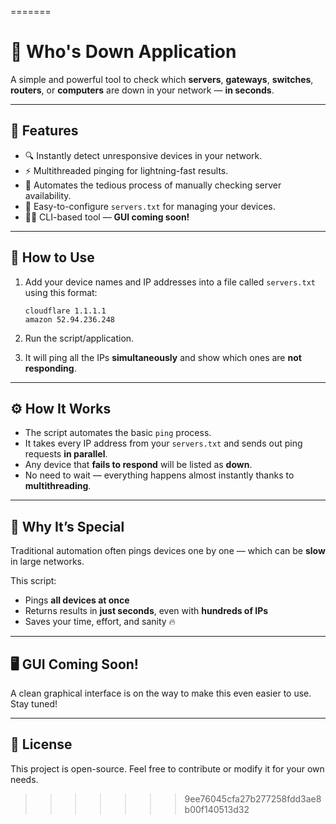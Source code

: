 
=======
# 👀 Who's Down Application

A simple and powerful tool to check which **servers**, **gateways**, **switches**, **routers**, or **computers** are down in your network — **in seconds**.

---

## 🚀 Features

- 🔍 Instantly detect unresponsive devices in your network.
- ⚡ Multithreaded pinging for lightning-fast results.
- 🧠 Automates the tedious process of manually checking server availability.
- 📄 Easy-to-configure `servers.txt` for managing your devices.
- 🧑‍💻 CLI-based tool — **GUI coming soon!**

---

## 📂 How to Use

1. Add your device names and IP addresses into a file called `servers.txt` using this format:

    ```
    cloudflare 1.1.1.1
    amazon 52.94.236.248
    ```

2. Run the script/application.

3. It will ping all the IPs **simultaneously** and show which ones are **not responding**.

---

## ⚙️ How It Works

- The script automates the basic `ping` process.
- It takes every IP address from your `servers.txt` and sends out ping requests **in parallel**.
- Any device that **fails to respond** will be listed as **down**.
- No need to wait — everything happens almost instantly thanks to **multithreading**.

---

## 🌟 Why It’s Special

Traditional automation often pings devices one by one — which can be **slow** in large networks.

This script:
- Pings **all devices at once**
- Returns results in **just seconds**, even with **hundreds of IPs**
- Saves your time, effort, and sanity 🔥

---

## 🖥️ GUI Coming Soon!

A clean graphical interface is on the way to make this even easier to use. Stay tuned!

---

## 📌 License

This project is open-source. Feel free to contribute or modify it for your own needs.
>>>>>>> 9ee76045cfa27b277258fdd3ae8b00f140513d32
